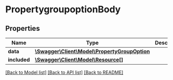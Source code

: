 # PropertygroupoptionBody

## Properties
Name | Type | Description | Notes
------------ | ------------- | ------------- | -------------
**data** | [**\Swagger\Client\Model\PropertyGroupOption**](PropertyGroupOption.md) |  | [optional] 
**included** | [**\Swagger\Client\Model\Resource[]**](Resource.md) |  | [optional] 

[[Back to Model list]](../../README.md#documentation-for-models) [[Back to API list]](../../README.md#documentation-for-api-endpoints) [[Back to README]](../../README.md)

